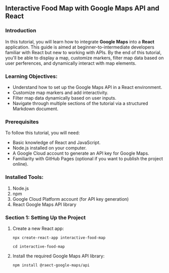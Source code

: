 ## Interactive Food Map with Google Maps API and React

### Introduction

In this tutorial, you will learn how to integrate **Google Maps** into a **React** application. This guide is aimed at beginner-to-intermediate developers familiar with React but new to working with APIs. By the end of this tutorial, you'll be able to display a map, customize markers, filter map data based on user perferences, and dynamically interact with map elements.


### Learning Objectives:

- Understand how to set up the Google Maps API in a React environment.
- Customize map markers and add interactivity.
- Filter map data dynamically based on user inputs.
- Navigate through multiple sections of the tutorial via a structured Markdown document.


### Prerequisites

To follow this tutorial, you will need:

- Basic knowledge of React and JavaScript.
- Node.js installed on your computer.
- A Google Cloud account to generate an API key for Google Maps.
- Familiarity with GitHub Pages (optional if you want to publish the project online).


### Installed Tools:

1. Node.js
2. npm
3. Google Cloud Platform account (for API key generation)
4. React Google Maps API library


### Section 1: Setting Up the Project

1. Create a new React app:
   
   ```
   npx create-react-app interactive-food-map

   cd interactive-food-map

   ```

2. Install the required Google Maps API library:

   ```
   npm install @raect-google-maps/api

   ```
   


